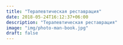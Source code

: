 ```yaml
---
title: "Терапевтическая реставрация"
date: 2018-05-24T16:12:37+06:00
description: "Терапевтическая реставрация"
image: "img/photo-man-book.jpg"
draft: false
---
```

